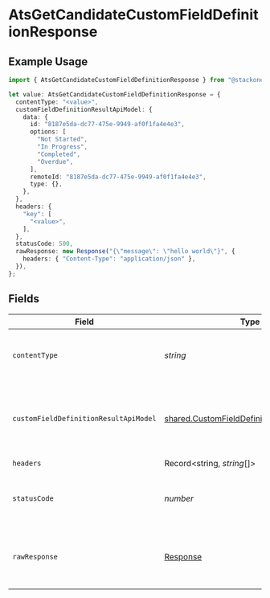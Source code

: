 # AtsGetCandidateCustomFieldDefinitionResponse

## Example Usage

```typescript
import { AtsGetCandidateCustomFieldDefinitionResponse } from "@stackone/stackone-client-ts/sdk/models/operations";

let value: AtsGetCandidateCustomFieldDefinitionResponse = {
  contentType: "<value>",
  customFieldDefinitionResultApiModel: {
    data: {
      id: "8187e5da-dc77-475e-9949-af0f1fa4e4e3",
      options: [
        "Not Started",
        "In Progress",
        "Completed",
        "Overdue",
      ],
      remoteId: "8187e5da-dc77-475e-9949-af0f1fa4e4e3",
      type: {},
    },
  },
  headers: {
    "key": [
      "<value>",
    ],
  },
  statusCode: 500,
  rawResponse: new Response("{\"message\": \"hello world\"}", {
    headers: { "Content-Type": "application/json" },
  }),
};
```

## Fields

| Field                                                                                                           | Type                                                                                                            | Required                                                                                                        | Description                                                                                                     |
| --------------------------------------------------------------------------------------------------------------- | --------------------------------------------------------------------------------------------------------------- | --------------------------------------------------------------------------------------------------------------- | --------------------------------------------------------------------------------------------------------------- |
| `contentType`                                                                                                   | *string*                                                                                                        | :heavy_check_mark:                                                                                              | HTTP response content type for this operation                                                                   |
| `customFieldDefinitionResultApiModel`                                                                           | [shared.CustomFieldDefinitionResultApiModel](../../../sdk/models/shared/customfielddefinitionresultapimodel.md) | :heavy_minus_sign:                                                                                              | The candidate custom field definition was retrieved.                                                            |
| `headers`                                                                                                       | Record<string, *string*[]>                                                                                      | :heavy_check_mark:                                                                                              | N/A                                                                                                             |
| `statusCode`                                                                                                    | *number*                                                                                                        | :heavy_check_mark:                                                                                              | HTTP response status code for this operation                                                                    |
| `rawResponse`                                                                                                   | [Response](https://developer.mozilla.org/en-US/docs/Web/API/Response)                                           | :heavy_check_mark:                                                                                              | Raw HTTP response; suitable for custom response parsing                                                         |